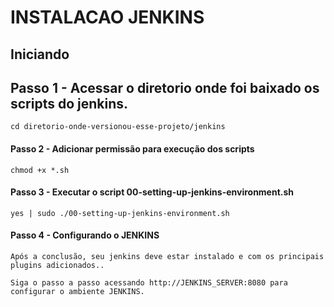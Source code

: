 # INSTALACAO JENKINS

## Iniciando

## Passo 1 - Acessar o diretorio onde foi baixado os scripts do jenkins.
```
cd diretorio-onde-versionou-esse-projeto/jenkins
```

#### Passo 2 - Adicionar permissão para execução dos scripts
```
chmod +x *.sh
```

#### Passo 3 - Executar o script 00-setting-up-jenkins-environment.sh

```
yes | sudo ./00-setting-up-jenkins-environment.sh 
```

#### Passo 4 - Configurando o JENKINS
```
Após a conclusão, seu jenkins deve estar instalado e com os principais plugins adicionados..

Siga o passo a passo acessando http://JENKINS_SERVER:8080 para configurar o ambiente JENKINS.
```